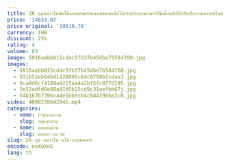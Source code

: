 ```yaml
---
title: ZK ฤดูหนาวไม้พับโต๊ะกลมอพาร์ทเมนท์ขนาดเล็กโต๊ะรับประทานอาหารไม้เนื้อแข็งโต๊ะรับประทานอาหารในครัวเรือนใหม่จีนพับรอบ
price: '14633.07'
price_original: '19510.78'
currency: THB
discount: 25%
rating: 4
volume: 83
image: S916aebb015cd4c5fb37b45dbe7b58476O.jpg
images:
  - S916aebb015cd4c5fb37b45dbe7b58476O.jpg
  - S31b52eb64bd1428895c84c0759b2cdaaJ.jpg
  - Sca8d6cf4189a4215aa4a2bf5fc977d19S.jpg
  - Se52adfd6e88a41d5b15cd9c31aefbb67j.jpg
  - S4b167b7396ca4e5bbecb4c644396ba3c0.jpg
video: 4000238642945.mp4
categories:
  - name: บ้านและสวน
    slug: านและสวน
  - name: ตกแต่งบ้าน
    slug: ตกแต-งบ-าน
slug: zk-ฤด-หนาวไม-บโต-ะกลมอพาร
encode: onXoXnE
lang: th
---
```

  